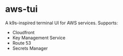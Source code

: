 # aws-tui

A k9s-inspired terminal UI for AWS services. Supports:

* Cloudfront
* Key Management Service
* Route 53
* Secrets Manager
